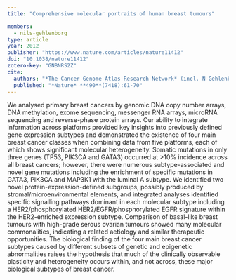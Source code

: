 ```yaml
---
title: "Comprehensive molecular portraits of human breast tumours"

members:
  - nils-gehlenborg
type: article
year: 2012
publisher: "https://www.nature.com/articles/nature11412"
doi: "10.1038/nature11412"
zotero-key: "GNBNRS2Z"
cite:
  authors: "*The Cancer Genome Atlas Research Network* (incl. N Gehlenborg)"
  published: "*Nature* **490**(7418):61-70"
---
```

We analysed primary breast cancers by genomic DNA copy number arrays, DNA methylation, exome sequencing, messenger RNA arrays, microRNA sequencing and reverse-phase protein arrays. Our ability to integrate information across platforms provided key insights into previously defined gene expression subtypes and demonstrated the existence of four main breast cancer classes when combining data from five platforms, each of which shows significant molecular heterogeneity. Somatic mutations in only three genes (TP53, PIK3CA and GATA3) occurred at >10% incidence across all breast cancers; however, there were numerous subtype-associated and novel gene mutations including the enrichment of specific mutations in GATA3, PIK3CA and MAP3K1 with the luminal A subtype. We identified two novel protein-expression-defined subgroups, possibly produced by stromal/microenvironmental elements, and integrated analyses identified specific signalling pathways dominant in each molecular subtype including a HER2/phosphorylated HER2/EGFR/phosphorylated EGFR signature within the HER2-enriched expression subtype. Comparison of basal-like breast tumours with high-grade serous ovarian tumours showed many molecular commonalities, indicating a related aetiology and similar therapeutic opportunities. The biological finding of the four main breast cancer subtypes caused by different subsets of genetic and epigenetic abnormalities raises the hypothesis that much of the clinically observable plasticity and heterogeneity occurs within, and not across, these major biological subtypes of breast cancer.